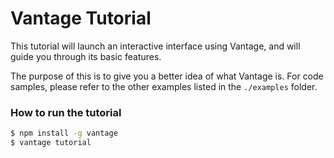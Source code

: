 # Vantage Tutorial

This tutorial will launch an interactive interface using Vantage, and will guide you through its basic features.

The purpose of this is to give you a better idea of what Vantage is. For code samples, please refer to the other examples listed in the `./examples` folder.

### How to run the tutorial

```bash
$ npm install -g vantage
$ vantage tutorial
```
